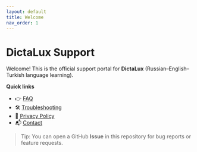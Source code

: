 ```yaml
---
layout: default
title: Welcome
nav_order: 1
---
```


# DictaLux Support

Welcome! This is the official support portal for **DictaLux** (Russian–English–Turkish language learning).

**Quick links**
- 👉 [FAQ](faq.md)
- 🛠️ [Troubleshooting](troubleshooting.md)
- 📄 [Privacy Policy](privacy-policy.md)
- 📬 [Contact](contact.md)

> Tip: You can open a GitHub **Issue** in this repository for bug reports or feature requests.
